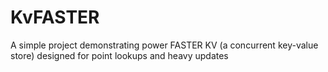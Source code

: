 # KvFASTER
A simple project demonstrating power FASTER KV  (a concurrent key-value store) designed for point lookups and heavy updates
